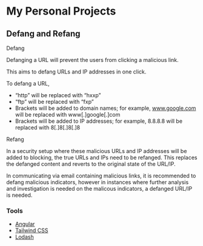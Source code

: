 <h1>
  My Personal Projects
</h1>

<h2>Defang and Refang</h2>
<p>  

Defang

Defanging a URL will prevent the users from clicking a malicious link.

This aims to defang URLs and IP addresses in one click.  
  
To defang a URL,
  
- “http” will be replaced with “hxxp”
- “ftp” will be replaced with “fxp”
- Brackets will be added to domain names; for example, www.google.com will be replaced with www[.]google[.]com
- Brackets will be added to IP addresses; for example, 8.8.8.8 will be replaced with 8[.]8[.]8[.]8


Refang

In a security setup where these malicious URLs and IP addresses will be added to blocking, the true URLs and IPs need to be refanged.
This replaces the defanged content and reverts to the original state of the URL/IP.

In communicating via email containing malicious links, it is recommended to defang malicious indicators, however in instances where further analysis and investigation is needed on the malicous indicators, a defanged URL/IP is needed.
  
</p>
<h3>
  Tools
</h3>
<ul>
  <li>
    <a href="https://angular.io/">
      Angular
    </a>
  </li>
  <li>
  <a href="https://tailwindcss.com/">
    Tailwind CSS
  </a>
  </li>
  <li>
  <a href="https://github.com/lodash/lodash">
    Lodash
  </a>
  </li>
</ul>
